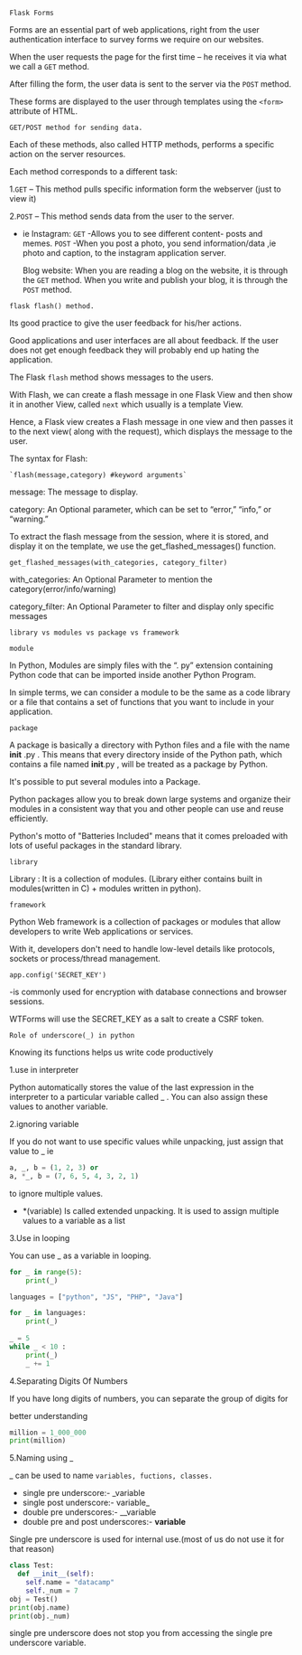 `Flask Forms`

Forms are an essential part of web applications, right from the user 
authentication interface to survey forms we require on our websites.

When the user requests the page for the first time – he receives it via 
what we call a `GET` method.

After filling the form, the user data is sent to the server via the `POST` method.

These forms are displayed to the user through templates using the ```<form> ```
attribute of HTML.
    
`GET/POST method for sending data.`

Each of these methods, also called HTTP methods, performs a specific action on the server resources. 

Each method corresponds to a different task:

1.`GET` – This method pulls specific information form the webserver (just to view it)

2.`POST` – This method sends data from the user to the server.
- ie Instagram: 
              `GET` -Allows you to see different content- posts and memes.
              `POST` -When you post a photo, you send information/data ,ie photo and caption, to the instagram application server.
     
     Blog website:
             When you are reading a blog on the website, it is through the `GET` method. When you write and publish your blog, it is through the `POST` method. 


`flask flash() method.`

Its good practice to give the user feedback for his/her actions.

Good applications and user interfaces are all about feedback. If the user 
does not get enough feedback they will probably end up hating the application.

The Flask `flash` method shows messages to the users.

With Flash, we can create a flash message in one Flask View and then show
it in another View, called `next` which usually is a template View.

Hence, a Flask view creates a Flash message in one view and then passes it to 
the next view( along with the request), which displays the message to the user.

The syntax for Flash:
     
    `flash(message,category) #keyword arguments`

message: The message to display.

category: An Optional parameter, which can be set to “error,” “info,” or “warning.”

To extract the flash message from the session, where it is stored, 
and display it on the template, we use the get_flashed_messages() function.

`get_flashed_messages(with_categories, category_filter)`

with_categories: An Optional Parameter to mention the category(error/info/warning)

category_filter: An Optional Parameter to filter and display only specific messages

`library vs modules vs package vs framework`
  
  `module`

In Python, Modules are simply files with the “. py” extension containing Python code that can be imported inside another Python Program. 

In simple terms, we can consider a module to be the same as a code library or a file that contains a set of functions that you want to include in your application.
  
  `package`

A package is basically a directory with Python files and a file with the name
 __init__ .py . This means that every directory inside of the Python path,
which contains a file named __init__.py , will be treated as a package by Python. 

It's possible to put several modules into a Package.

Python packages allow you to break down large systems and organize their 
modules in a consistent way that you and other people can use and reuse efficiently. 

Python's motto of "Batteries Included" means that it comes preloaded with lots of useful packages in the standard library.

  `library`

Library : It is a collection of modules. (Library either contains built 
in modules(written in C) + modules written in python). 

  `framework`

Python Web framework is a collection of packages or modules that allow developers to write Web applications or services. 

With it, developers don't need to handle low-level details like protocols, sockets or process/thread management.

`app.config('SECRET_KEY')`

-is commonly used for encryption with database connections and browser sessions. 

WTForms will use the SECRET_KEY as a salt to create a CSRF token.

`Role of underscore(_) in python`

Knowing its functions helps us write code productively

1.use in interpreter

Python automatically stores the value of the last expression in the interpreter to 
a particular variable called _ .
You can also assign these values to another variable.

2.ignoring variable

If you do not want to use specific values while unpacking, just assign that value
to _ ie 
```python
a, _, b = (1, 2, 3) or 
a, *_, b = (7, 6, 5, 4, 3, 2, 1) 
```
to ignore multiple values.
- *(variable) Is called extended unpacking. It is used to assign multiple 
values to a variable as a list

3.Use in looping

You can use _  as a variable in looping.

```python
for _ in range(5):
    print(_)

languages = ["python", "JS", "PHP", "Java"]

for _ in languages:
    print(_)
 
_ = 5
while _ < 10 :
    print(_)
    _ += 1
```
4.Separating Digits Of Numbers

If you have long digits of numbers, you can separate the group of digits for

better understanding
```python
million = 1_000_000
print(million)
```
5.Naming using _

_ can be used to name `variables, fuctions, classes.`
- single pre underscore:- _variable
- single post underscore:- variable_
- double pre underscores:- __variable
- double pre and post underscores:- __variable__

Single pre underscore is used for internal use.(most of us do not use it for that reason)
```python
class Test:
  def __init__(self):
    self.name = "datacamp"
    self._num = 7
obj = Test()
print(obj.name)
print(obj._num)
```
single pre underscore does not stop you from accessing the single pre underscore variable.
